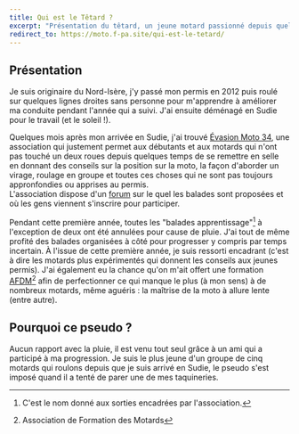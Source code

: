 ```yaml
---
title: Qui est le Têtard ?
excerpt: "Présentation du têtard, un jeune motard passionné depuis quelques années qui souhaiterait exposer sa vision de la moto et partager l'expérience acquise en partant de zéro."
redirect_to: https://moto.f-pa.site/qui-est-le-tetard/
---
```


## Présentation

Je suis originaire du Nord-Isère, j'y passé mon permis en 2012 puis roulé sur quelques lignes droites sans personne
pour m'apprendre à améliorer ma conduite pendant l'année qui a suivi. J'ai ensuite déménagé en
Sudie pour le travail (et le soleil !).

Quelques mois après mon arrivée en Sudie, j'ai trouvé [Évasion Moto 34](http://www.evasionmoto.com/),
une association qui justement permet aux débutants et aux motards qui n'ont pas touché
un deux roues depuis quelques temps de se remettre en selle en donnant des conseils sur
la position sur la moto, la façon d'aborder un virage, roulage en groupe et toutes ces choses qui ne sont
pas toujours appronfondies ou apprises au permis.<br />
L'association dispose d'un [forum](http://www.evasionmoto34.com) sur le quel les balades sont proposées
et où les gens viennent s'inscrire pour participer.

Pendant cette première année, toutes les "balades apprentissage"[^1] à l'exception de deux ont été annulées
pour cause de pluie. J'ai tout de même profité des balades organisées à côté pour progresser y compris par temps incertain.
À l'issue de cette première année, je suis ressorti encadrant (c'est à dire les motards plus expérimentés
qui donnent les conseils aux jeunes permis). J'ai également eu la chance qu'on m'ait
offert une formation [AFDM](http://www.afdm.org/)[^2] afin de perfectionner ce qui
manque le plus (à mon sens) à de nombreux motards, même aguéris : la maîtrise de la moto à allure lente (entre autre).

## Pourquoi ce pseudo ?
Aucun rapport avec la pluie, il est venu tout seul grâce à un ami qui a participé à ma progression.
Je suis le plus jeune d'un groupe de cinq motards qui roulons depuis que je suis arrivé en Sudie,
le pseudo s'est imposé quand il a tenté de parer une de mes taquineries.

[^1]: C'est le nom donné aux sorties encadrées par l'association.
[^2]: Association de Formation des Motards

